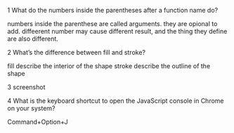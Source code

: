 1 What do the numbers inside the parentheses after a function name do?

numbers inside the parenthese are called arguments. they are opional to add. diffeerent number may cause different result,
and the thing they define are also different.

2 What’s the difference between fill and stroke?

fill describe the interior of the shape
stroke describe the outline of the shape


3 screenshot



4 What is the keyboard shortcut to open the JavaScript console in Chrome on your system?

Command+Option+J


